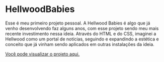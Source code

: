 # HellwoodBabies
Esse é meu primeiro projeto pessoal. A Hellwood Babies é algo que já venho desenvolvendo faz alguns anos, com esse projeto sendo meu mais recente investimento nessa ideia. Através do HTML e do CSS, imaginei a Hellwood como um portal de notícias, seguindo e expandindo a estética e conceito que já vinham sendo aplicados em outras instalações da ideia.

[Você pode visualizar o projeto aqui.](https://hellwoodbabies.netlify.app/)
